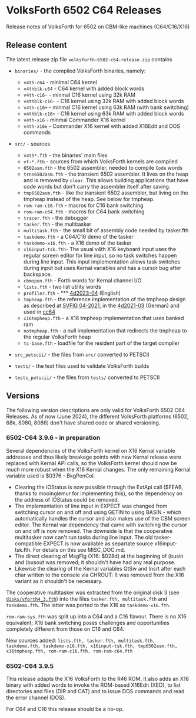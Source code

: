 # VolksForth 6502 C64 Releases

Release notes of VolksForth for 6502 on CBM-like machines (C64/C16/X16)

## Release content

The latest release zip file `volksforth-6502-c64-release.zip` contains

* `binaries/` - the compiled VolksForth binaries, namely:
    * `v4th-c64` - minimal C64 kernel
    * `v4thblk-c64` - C64 kernel with added block words
    * `v4th-c16-` - minmal C16 kernel using 32k RAM
    * `v4thblk-c16-` - C16 kernel using 32k RAM with added block words
    * `v4th-c16+` - minmal C16 kernel using 63k RAM
      (with bank switching)
    * `v4thblk-c16+` - C16 kernel using 63k RAM with added block words
    * `v4th-x16` - minmal Commander X16 kernel
    * `v4th-x16e` - Commander X16 kernel with added X16Edit and
      DOS commands

* `src/` - sources
    * `v4th*.fth` - the binaries' main files
    * `vf-*.fth` - sources from which VolksForth
      kernels are compiled
    * `6502asm.fth` - the 6502 assembler, needed to compile `Code` words
    * `trns6502asm.fth` - the transient 6502 assembler. It lives on the
    heap and is removed by `clear`. This allows building applications that
    have code words but don't carry the assembler itself after saving.
    * `tmp6502asm.fth` - like the transient 6502 assembler, but living on the
    tmpheap instead of the heap. See below for tmpheap.
    * `rom-ram-c16.fth` - macros for C16 bank switching
    * `rom-ram-c64.fth` - macros for C64 bank switching
    * `tracer.fth` - the debugger
    * `tasker.fth` - the multitasker
    * `multitask.fth` - the small bit of assembly code needed by tasker.fth
    * `taskdemo.fth` - a C64/C16 demo of the tasker
    * `taskdemo-x16.fth` - a X16 demo of the tasker
    * `x16input-tsk.fth`- The usual v4th X16 keyboard input uses the regular
    screen editor for line input, so no task switches happen during line input.
    This input implementation allows task switches during input but uses Kernal
    variables and has a cursor bug after backspace.
    * `cbmopen.fth` - Forth words for Kernal channel I/O
    * `lists.fth` - two list utility words
    * `profiler.fth` - *** [4d2023-04](https://forth-ev.de/wiki/res/lib/exe/fetch.php/vd-archiv:4d2023-04.pdf) (English)
    * `tmpheap.fth` - the reference implementation of the tmpheap design
    as described at
    [SVFIG 04-2021](https://www.forth.org/svfig/kk/04-2021.html), in the
    [4d2021-03](https://forth-ev.de/wiki/res/lib/exe/fetch.php/vd-archiv:4d2021-03.pdf) (German) and used
    in [cc64](https://github.com/pzembrod/cc64/blob/master/src/cc64/cc64.fth#L11)
    * `x16tmpheap.fth` - a X16 tmpheap implementation that uses banked ram
    * `notmpheap.fth` - a null implementation that redirects the tmpheap
    to the regular VolksForth heap
    * `tc-base.fth` - loadfile for the resident part of the target compiler

* `src_petscii/` - the files from `src/` converted to PETSCII

* `tests/` - the test files used to validate VolksForth builds

* `tests_petscii/` - the files from `tests/` converted to PETSCII

## Versions

The following version descriptions are only valid for VolksForth 6502
C64 Releases. As of now (June 2024), the different VolksForth platforms
(6502, 68k, 8080, 8086) don't have shared code or shared versioning.

### 6502-C64 3.9.6 - in preparation

Several dependencies of the VolksForth kernel on X16 Kernal variable addresses
and thus likely breakage points with new Kernal release were replaced with
Kernal API calls, so the VolksForth kernel should now be much more robust
when the X16 Kernal changes. The only remaining Kernal variable used is
$0376 - BkgPenCol.

* Clearing the IOStatus is now possible through the ExtApi call ($FEAB, thanks
  to mooinglemur for implementing this), so the dependency on the address of
  IOStatus could be removed.
* The implementation of line input in EXPECT was changed from switching cursor
  on and off and using GETIN to using BASIN - which automatically handles the
  cursor and also makes use of the CBM screen editor. The Kernal var dependency
  that came with switching the cursor on and off is now removed.
  The downside is that the
  cooperative multitasker now can't run tasks during line input. The old
  tasker-compatible EXPECT is now available as separtate source
  x16input-tsk.fth. For details on this see MISC_DOC.md.
* The direct clearing of MsgFlg (X16: $028d) at the beginning of
  (busin and (busout was removed; it shouldn't have had any real purpose.
* Likewise the clearing of the Kernal variables QtSw and Insrt after each
  char written to the console via CHROUT: It was removed from the X16 variant
  as it shouldn't be necessary.

The cooperative multitasker was extracted from the original disk 3 (see
[`disks/vforth4_3.fth`](https://github.com/forth-ev/VolksForth/blob/master/6502/C64/disks/vforth4_3.fth))
into the files `tasker.fth, multitask.fth` and `taskdemo.fth`. The latter was
ported to the X16 as `taskdemo-x16.fth`.

`rom-ram-sys.fth` was split up into a C64 and a C16 flavour. There is no X16
equivalent; X16 bank switching poses challenges and opportunities completely
different from those on C16 and C64.

New sources added: `lists,fth, tasker.fth, multitask.fth,
taskdemo.fth, taskdemo-x16.fth, x16input-tsk.fth, tmp6502asm.fth,
x16tmpheap.fth, rom-ram-c16.fth, rom-ram-c64.fth`

### 6502-C64 3.9.5

This release adapts the X16 VolksForth to the R46 ROM.
It also adds an X16 binary with added words to invoke the
ROM-based X16Edit (XED), to list directories and files (DIR and CAT)
and to issue DOS commands and read the error channel (DOS).

For C64 and C16 this release should be a no-op.

